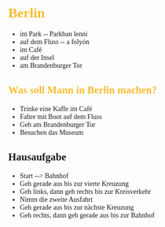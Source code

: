 <span style="font-family:'cascadia code'">

# <span style="color:#fabd2f">Berlin

- im Park -- Parkban lenni
- auf dem Fluss -- a folyón
- im Café
- auf der Insel
- am Brandenburger Tor

## <span style="color:#fabd2f">Was soll Mann in Berlin machen?
- Trinke eine Kaffe im Café
- Fahre mit Boot auf dem Fluss
- Geh am Brandenburger Tor
- Besuchen das Museum



## Hausaufgabe
- Start --> Bahnhof
- Geh gerade aus bis zur vierte Kreuzung
- Geh links, dann geh rechts bis zur Kreisverkehr
- Nimm die zweite Ausfahrt
- Geh gerade aus bis zur nächste Kreuzung
- Geh rechts, dann geh gerade aus bis zur Bahnhof